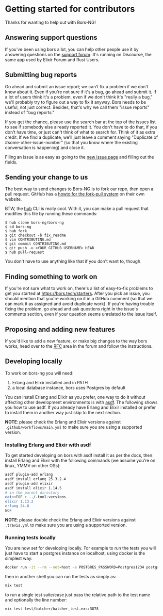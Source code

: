 Getting started for contributors
================================

Thanks for wanting to help out with Bors-NG!


Answering support questions
---------------------------

If you've been using bors a lot,
you can help other people use it by answering questions on the [support forum].
It's running on Discourse, the same app used by Elixir Forum and Rust Users.

[support forum]: https://forum.bors.tech/


Submitting bug reports
----------------------

Go ahead and submit an issue report;
we can't fix a problem if we don't know about it.
Even if you're not sure if it's a bug,
go ahead and submit it.
If a lot of users think it's a problem,
even if we don't think it's "really a bug,"
we'll probably try to figure out a way to fix it anyway.
Bors needs to be useful, not just correct.
Besides, that's why we call them "issue reports" instead of "bug reports."

If you get the chance,
please use the search bar at the top of the issues list to see if somebody else already reported it.
You don't have to do that,
if you don't have time,
or just can't think of what to search for.
Think of it as extra credit.
If we find a duplicate,
we'll just leave a comment saying "Duplicate of #some-other-issue-number"
(so that you know where the existing conversation is happening)
and close it.

Filing an issue is as easy as going to the [new issue page] and filling out the fields.

[new issue page]: https://github.com/bors-ng/bors-ng/issues/new


Sending your change to us
-------------------------

The best way to send changes to Bors-NG is to fork our repo, then open a pull request.
GitHub has a [howto for the fork-pull system] on their own website.

[howto for the fork-pull system]: https://help.github.com/articles/fork-a-repo/

BTW, the [hub] CLI is really cool.
With it,
you can make a pull request that modifies this file by running these commands:

    $ hub clone bors-ng/bors-ng
    $ cd bors-ng
    $ hub fork
    $ git checkout -b fix_readme
    $ vim CONTRIBUTING.md
    $ git commit CONTRIBUTING.md
    $ git push -u <YOUR GITHUB USERNAME> HEAD
    $ hub pull-request

You don't have to use anything like that if you don't want to,
though.

[hub]: https://hub.github.com/


Finding something to work on
----------------------------

If you're not sure what to work on,
there's a list of easy-to-fix problems to get you started at <https://bors.tech/starters>.
After you pick an issue,
you should mention that you're working on it in a GitHub comment
(so that we can mark it as assigned and avoid duplicate work).
If you're having trouble fixing the problem,
go ahead and ask questions right in the issue's comments section,
even if your question seems unrelated to the issue itself.


Proposing and adding new features
---------------------------------

If you'd like to add a new feature, or make big changes to the way bors works,
head over to the [RFC](https://forum.bors.tech/t/about-the-draft-rfcs-category/291) area in the forum and follow the instructions.

Developing locally
------------------

To work on bors-ng you will need:

1. Erlang and Elixir installed and in PATH
2. a local database instance, bors uses Postgres by default

You can install Erlang and Elixir as you prefer, one way to do it without
affecting other development environments is with [asdf](https://asdf-vm.com/#/). The following shows you how to use asdf. If you already have Erlang and Elixir installed
or prefer to install them in another way just skip to the next section.

**NOTE**: please check the Erlang and Elixir versions against `.github/workflows/main.yml` to make sure you are using a supported version.

### Installing Erlang and Elixir with asdf

To get started developing on bors with asdf install it as per the docs, then
install Erlang and Elixir with the following commands (we assume you're on linux,
YMMV on other OSs):

```sh
asdf plugin-add erlang
asdf install erlang 25.3.2.4
asdf plugin-add elixir
asdf install elixir 1.14.5
# in the parent directory
cat<<EOF > ../.tool-versions
elixir 1.13.2
erlang 24.0
EOF
```

**NOTE**: please double check the Erlang and Elixir versions against `.travis.yml` to make sure you are using a supported version.

### Running tests locally

You are now set for developing locally. For example to run the tests you will just have to start a postgres instance on localhost, using docker is the simplest way:

```sh
docker run -it --rm --net=host -e POSTGRES_PASSWORD=Postgres1234 postgres:13
```

then in another shell you can run the tests as simply as:

```sh
mix test
```

to run a single test suite/case just pass the relative path to the test name and optionally the line number:

```sh
mix test test/batcher/batcher_test.exs:3878
```
